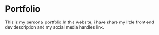 # Portfolio
This is my personal portfolio.In this website, i have share my little front end dev description and my social media handles link.
